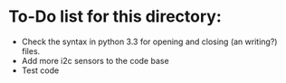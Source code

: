 To-Do list for this directory:
==============================

 - Check the syntax in python 3.3 for opening and closing (an writing?) files.
 - Add more i2c sensors to the code base
 - Test code
